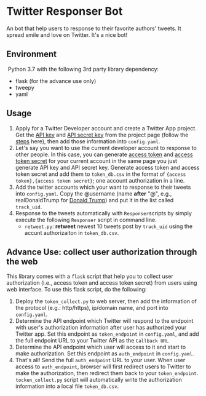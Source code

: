 # Twitter Responser Bot

An bot that help users to response to their favorite authors' tweets. It spread smile and love on Twitter. It's a nice bot!

## Environment

​	Python 3.7 with the following 3rd party library dependency:

- flask (for the advance use only)
- tweepy
- yaml

## Usage

1. Apply for a Twitter Developer account and create a Twitter App project.  Get the <u>API key</u> and <u>API secret key</u>  from the project page (follow the [steps](https://developer.twitter.com/en/docs/basics/authentication/guides/access-tokens) here), then add those information into `config.yaml`. 
2.  Let's say you want to use the current developer account to response to other people. In this case, you can generate <u>access token</u> and <u>access token secret</u> for your current account in the same page you just generate API key and API secret key.  Generate access token and access token secret and add them to `token_db.csv` in the format of `{access token},{access token secret}`; one account authorization in a line.
3. Add the twitter accounts which your want to response to their tweets into `config.yaml`.  Copy the @username (name **after** "@", e.g., realDonaldTrump for [Donald Trump](https://twitter.com/realdonaldtrump)) and put it in the list called `track_uid`. 
4. Response to the tweets automatically with `Responser`scripts by simply execute the following `Responser` script in command line.
   - `retweet.py`: **retweet** newest 10 tweets post by `track_uid` using the accunt authorizaiton in `token_db.csv`. 

## Advance Use: collect user authorization through the web

This library comes with a `flask` script that help you to collect user authorization (i.e., access token and access token secret) from users using  web interface. To use this flask script, do the following:

1. Deploy the `token_collect.py` to web server, then add the information of the protocol (e.g.: http/https), ip/domain name, and port into `config.yaml`.
2. Determine the API endpoint which Twitter will respond to the endpoint with user's authorization information after user has authorized your Twitter app. Set this endpoint as `token_endpoint` in `config.yaml`, and add the full endpoint URL to your Twitter API  as the  `Callback URL` 
3. Determine the API endpoint which user will access to it and start to make authorization. Set this endpoint as `auth_endpoint` in `config.yaml`.
4. That's all! Send the full `auth_endpoint` URL to your user.  When user access to `auth_endpoint`, browser will first redirect users to Twitter to make the authorization, then redirect them back to your `token_endpoint`.  `tocken_collect.py` script will automatically write the authorization information into a local file `token_db.csv`.

